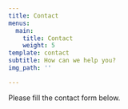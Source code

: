 ```yaml
---
title: Contact
menus:
  main:
    title: Contact
    weight: 5
template: contact
subtitle: How can we help you?
img_path: ''

---
```

Please fill the contact form below.